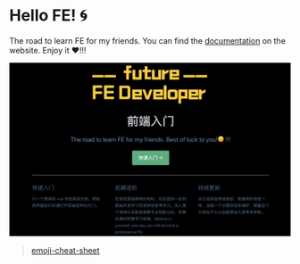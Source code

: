 # Hello FE! :cyclone:

The road to learn FE for my friends. You can find the [documentation](https://yuanyazhen.github.io/the-road-to-learn-fe/) on the website. Enjoy it :heart:!!!  

<div align="left">
  <img src="assets/demo.png" width = "600" alt="图片名称" />
</div> 

   
> [emoji-cheat-sheet](https://www.webfx.com/tools/emoji-cheat-sheet/)
